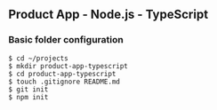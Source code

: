 ## Product App - Node.js - TypeScript

### Basic folder configuration

```shell
$ cd ~/projects
$ mkdir product-app-typescript
$ cd product-app-typescript
$ touch .gitignore README.md
$ git init
$ npm init
```


